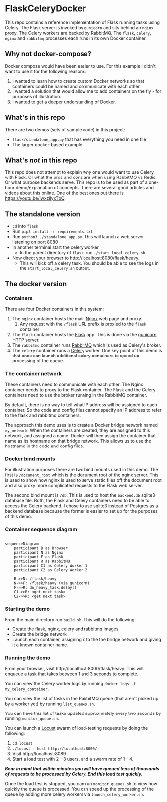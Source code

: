 # FlaskCeleryDocker

This repo contains a reference implementation of Flask running tasks using Celery.
The Flask server is invoked by `gunicorn` and sits behind an `nginx` proxy. 
The Celery workers are backed by RabbitMQ. The `flask`, `celery`, `nginx` and `rabbitmq`
processes each runs in its own Docker container.

## Why not docker-compose?

Docker compose would have been easier to use. For this example I didn't want to use it for the 
following reasons:

1. I wanted to learn how to create custom Docker networks so that containers could be named and communicate with each other.
2. I wanted a solution that would allow me to add containers on the fly - for purposes of illustration.
3. I wanted to get a deeper understanding of Docker.

## What's in this repo

There are two demos (sets of sample code) in this project: 

+ `flask/standalone_app.py` that has everything you need in one file
+ The larger docker-based example

## What's _not_ in this repo

This repo does not attempt to explain _why_ one would want to use Celery with Flask. Or what the pros 
and cons are when using RabbitMQ vs Redis. Or what purpose backends serve. This repo is to be used
as part of a one-hour demo/explanation of concepts. There are several good articles and videos about
this online. One of the best ones out there is https://youtu.be/iwxzilyxTbQ.

## The standalone version

+ `cd` into `flask`
+ Run `pip3 install -r requirements.txt`
+ Run `python3 ./standalone_app.py`. This will launch a web server listening on port 8080
+ In another terminal start the celery worker
  - In the parent directory of `flask`, run `./start_local_celery.sh`
+ Now direct your browser to http://localhost:8080/flask/heavy.
  + This will kick off a celery task. You should be able to see the logs in the `start_local_celery.sh` output.

## The docker version

### Containers

There are four Docker containers in this system:

1. The `nginx` container hosts the main [Nginx](https://nginx.org/en/docs/) web page and proxy.
   1. Any request with the `/flask` URL prefix is proxied to the `flask` container
2. The `flask` container hosts the [Flask](https://flask.palletsprojects.com/en/2.1.x/) app. This is done via the [gunicorn HTTP server](https://gunicorn.org/).
3. The `rabbitmq` container runs [RabbitMQ](https://www.rabbitmq.com/) which is used as Celery's broker.
4. The `celery` container runs a [Celery](https://docs.celeryq.dev/) worker. One key point of this demo is that once can launch additional celery containers to speed up processing of the queue.

### The container network

These containers need to communicate with each other. The Nginx container needs to proxy to the 
Flask container. The Flask and the Celery containers need to use the broker running in the
RabbitMQ container. 

By default, there is no way to tell what IP address will be assigned to each container. So the 
code and config files cannot specify an IP address to refer to the flask and rabbitmq containers.

The approach this demo uses is to create a Docker bridge network named `my_network`. When the 
containers are created, they are assigned to this network, and assigned a name. Docker will then 
assign the container that name as its hostname on that bridge network. This allows us to use the 
hostname in the code and config files.

### Docker bind mounts

For illustration purposes there are two bind mounts used in this demo. The first is `/document_root`
which is the document root of the nginx server. This is used to show how nginx is used to serve
static files off the document root and also proxy more complicated requests to the Flask web
server.

The second bind mount is `/db`. This is used to host the `backend.db` sqlite3 database file. Both, 
the Flask and Celery containers need to be able to access the Celery backend. I chose to use 
sqlite3 instead of Postgres as a backend database because the former is easier to set up for the
purposes of this demo.

### Container sequence diagram

```mermaid

sequenceDiagram
    participant B as Browser
    participant N as Nginx
    participant F as Flask
    participant R as RabbitMQ
    participant C1 as Celery Worker 1
    participant C2 as Celery Worker 2
    
    B->>N: /flask/heavy
    N->>F: /flask/heavy (via gunicorn)
    F->>R: do_heavy_task.delay()
    C1->>R: <get next task>
    C2->>R: <get next task>

```

### Starting the demo

From the main directory run `build.sh`. This will do the following:

- Create the flask, nginx, celery and rabbitmq images
- Create the bridge network
- Launch each container, assigning it to the the bridge network and giving it a known container name.

### Running the demo

From your browser, visit http://localhost:8000/flask/heavy. This will enqueue a task that takes
between 1 and 3 seconds to complete.

You can view the Celery worker logs by running `docker logs -f my_celery_container`.

You can view the list of tasks in the RabbitMQ queue (that aren't picked up by a worker yet) by
running `list_queues.sh`.

You can have this list of tasks updated approxmiately every two seconds by running `monitor_queue.sh`. 

You can launch a [Locust](https://locust.io/) swarm of load-testing requests by doing the following:

1. `cd locust`
2. `./locust --host http://localhost:8000/`
3. Visit http://localhost:8089
4. Start a load test with 2 - 3 users, and a swarm rate of 1 - 4.

**_Bear in mind that within minutes you will have queued tens of thousands of requests to be
processed by Celery. End this load test quickly._**

Once the load test is stopped, you can run `monitor_queues.sh` to view how quickly the 
queue is processed. You can speed up the processing of the queue by adding more celery workers
via `launch_celery_worker.sh`.
